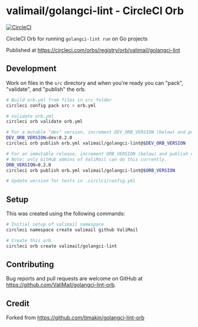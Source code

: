 # valimail/golangci-lint - CircleCI Orb

[![CircleCI](https://circleci.com/gh/ValiMail/golangci-lint-orb.svg?style=svg&circle-token=11c8bf41a54c14ea7d7b9325de6a05a066f3e12b)](https://circleci.com/gh/ValiMail/golangci-lint-orb)

CircleCI Orb for running `golangci-lint run` on Go projects

Published at https://circleci.com/orbs/registry/orb/valimail/golangci-lint

## Development

Work on files in the `src` directory and when you're ready you can "pack",
"validate", and "publish" the orb.

```bash
# Build orb.yml from files in src folder
circleci config pack src > orb.yml

# Validate orb.yml
circleci orb validate orb.yml

# For a mutable "dev" version, increment DEV_ORB_VERSION (below) and publish orb.yml.
DEV_ORB_VERSION=dev:0.2.0
circleci orb publish orb.yml valimail/golangci-lint@$DEV_ORB_VERSION

# For an immutable release, increment ORB_VERSION (below) and publish orb.yml.
# Note: only GitHub admins of ValiMail can do this currently.
ORB_VERSION=0.2.0
circleci orb publish orb.yml valimail/golangci-lint@$ORB_VERSION

# Update version for tests in .circlci/config.yml
```

## Setup

This was created using the following commands:

```bash
# Initial setup of valimail namespace
circleci namespace create valimail github ValiMail

# Create this orb
circleci orb create valimail/golangci-lint
```

## Contributing

Bug reports and pull requests are welcome on GitHub at https://github.com/ValiMail/golangci-lint-orb.

## Credit

Forked from https://github.com/timakin/golangci-lint-orb
